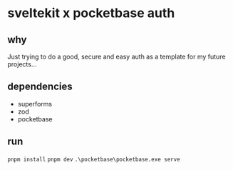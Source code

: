 # sveltekit x pocketbase auth

## why
Just trying to do a good, secure and easy auth as a template for my future projects...

## dependencies
- superforms
- zod
- pocketbase

## run
`pnpm install`
`pnpm dev`
`.\pocketbase\pocketbase.exe serve`

